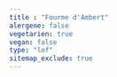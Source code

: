 ```yaml
---
title : "Fourme d'Ambert"
alergene: false
vegetarien: true
vegan: false
type: "lof"
sitemap_exclude: true
--- 
```

